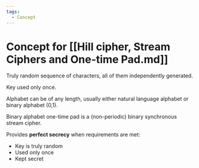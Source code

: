 ```yaml
---
tags:
  - Concept
---
```

# Concept for [[Hill cipher, Stream Ciphers and One-time Pad.md]]

Truly random sequence of characters, all of them independently generated.

Key used only once.

Alphabet can be of any length, usually either natural language alphabet or binary alphabet (0,1).

Binary alphabet one-time pad is a (non-periodic) binary synchronous stream cipher.

Provides **perfect secrecy** when requirements are met:
* Key is truly random
* Used only once
* Kept secret